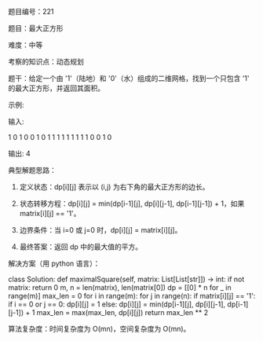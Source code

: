 题目编号：221

题目：最大正方形

难度：中等

考察的知识点：动态规划

题干：给定一个由 '1'（陆地）和 '0'（水）组成的二维网格，找到一个只包含 '1' 的最大正方形，并返回其面积。

示例:

输入: 

1 0 1 0 0
1 0 1 1 1
1 1 1 1 1
1 0 0 1 0

输出: 4

典型解题思路：

1. 定义状态：dp[i][j] 表示以 (i,j) 为右下角的最大正方形的边长。

2. 状态转移方程：dp[i][j] = min(dp[i-1][j], dp[i][j-1], dp[i-1][j-1]) + 1，如果 matrix[i][j] == '1'。

3. 边界条件：当 i=0 或 j=0 时，dp[i][j] = matrix[i][j]。

4. 最终答案：返回 dp 中的最大值的平方。

解决方案（用 python 语言）：

class Solution:
    def maximalSquare(self, matrix: List[List[str]]) -> int:
        if not matrix:
            return 0
        m, n = len(matrix), len(matrix[0])
        dp = [[0] * n for _ in range(m)]
        max_len = 0
        for i in range(m):
            for j in range(n):
                if matrix[i][j] == '1':
                    if i == 0 or j == 0:
                        dp[i][j] = 1
                    else:
                        dp[i][j] = min(dp[i-1][j], dp[i][j-1], dp[i-1][j-1]) + 1
                    max_len = max(max_len, dp[i][j])
        return max_len ** 2

算法复杂度：时间复杂度为 O(mn)，空间复杂度为 O(mn)。